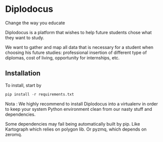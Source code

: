 Diplodocus
==========
Change the way you educate

Diplodocus is a platform that wishes to help future students chose what they want to study.

We want to gather and map all data that is necessary for a student when choosing his future studies: professional insertion of different type of diplomas, cost of living, opportunity for internships, etc. 


## Installation
To install, start by
```python
pip install -r requirements.txt
```
Nota : We highly recommend to install Diplodocus into a virtualenv in order to keep your system Python environment clean
from our nasty stuff and dependencies.

Some dependencies may fail being automatically built by pip. Like Kartograph which relies on polygon lib. Or pyzmq,
which depends on zeromq.

